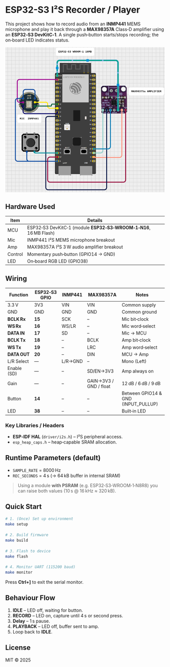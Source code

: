 # ESP32-S3 I²S Recorder / Player


This project shows how to record audio from an **INMP441** MEMS microphone and play it back through a **MAX98357A** Class‑D amplifier using an **ESP32‑S3 DevKitC‑1**.
A single push‑button starts/stops recording; the on‑board LED indicates status.

![Wiring Diagram](imgs/diagram.png)

## Hardware Used

| Item   | Details                                                           |
|--------|-------------------------------------------------------------------|
| MCU    | ESP32‑S3 DevKitC‑1 (module **ESP32‑S3‑WROOM‑1‑N16**, 16 MB Flash) |
| Mic    | INMP441 I²S MEMS microphone breakout                              |
| Amp    | MAX98357A I²S 3 W audio amplifier breakout                        |
| Control| Momentary push‑button (GPIO14 → GND)                              |
| LED    | On‑board RGB LED (GPIO38)                                         |

## Wiring

| Function     | ESP32‑S3 GPIO | INMP441 | MAX98357A | Notes                                |
|--------------|---------------|---------|-----------|--------------------------------------|
| 3.3 V        | 3V3           | VIN     | VIN       | Common supply                        |
| GND          | GND           | GND     | GND       | Common ground                        |
| **BCLK Rx**  | **15**        | SCK     | –         | Mic bit‑clock                        |
| **WS Rx**    | **16**        | WS/LR   | –         | Mic word‑select                      |
| **DATA IN**  | **17**        | SD      | –         | Mic → MCU                            |
| **BCLK Tx**  | **18**        | –       | BCLK      | Amp bit‑clock                        |
| **WS Tx**    | **19**        | –       | LRC       | Amp word‑select                      |
| **DATA OUT** | **20**        | –       | DIN       | MCU → Amp                            |
| L/R Select   | —             | L/R→GND | –         | Mono (Left)                          |
| Enable (SD)  | —             | –       | SD/EN→3V3 | Amp always on                        |
| Gain         | —             | –       | GAIN→3V3 / GND / float | 12 dB / 6 dB / 9 dB |
| Button       | **14**        | –       | –         | Between GPIO14 & GND (INPUT_PULLUP)  |
| LED          | **38**        | –       | –         | Built‑in LED                         |


### Key Libraries / Headers

* **ESP‑IDF HAL** (`driver/i2s.h`) – I²S peripheral access.
* `esp_heap_caps.h` – heap‑capable SRAM allocation.

## Runtime Parameters (default)

* `SAMPLE_RATE` = 8000 Hz
* `REC_SECONDS` = 4 s (→ 64 kB buffer in internal SRAM)

> Using a module **with PSRAM** (e.g. ESP32‑S3‑WROOM‑1‑N8R8) you can raise both values (10 s @ 16 kHz ≈ 320 kB).

## Quick Start

```bash
# 1. (Once) Set up environment
make setup

# 2. Build firmware
make build

# 3. Flash to device
make flash

# 4. Monitor UART (115200 baud)
make monitor
```

Press **Ctrl+]** to exit the serial monitor.

## Behaviour Flow

1. **IDLE** – LED off, waiting for button.
2. **RECORD** – LED on, capture until 4 s or second press.
3. **Delay** – 1 s pause.
4. **PLAYBACK** – LED off, buffer sent to amp.
5. Loop back to **IDLE**.

## License

MIT © 2025
